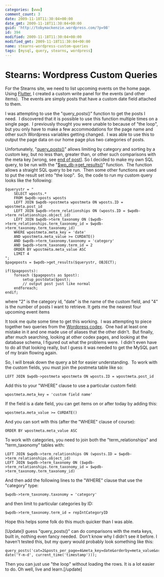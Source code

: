 ```yaml
---
categories: [www]
comment_count: 3
date: 2009-11-18T11:30:04+00:00
date_gmt: 2009-11-18T11:30:04+00:00
guid: 'http://tobymackenzie.wordpress.com/?p=98'
id: 394
modified: 2009-11-18T11:30:04+00:00
modified_gmt: 2009-11-18T11:30:04+00:00
name: stearns-wordpress-custom-queries
tags: [mysql, query, stearns, wordpress]
---
```


Stearns: Wordpress Custom Queries
=================================

For the Stearns site, we need to list upcoming events on the home page.  Using [Flutter](http://flutter.freshout.us/), I created a custom write panel for the events (and other items).  The events are simply posts that have a custom date field attached to them.

I was attempting to use the "query_posts()" function to get the posts I need.  I discovered that it is possible to use this function multiple times on a single page.  I previously thought you were unable to because of "the loop", but you only have to make a few accommodations for the page name and other such Wordpress variables getting changed.  I was able to use this to output the page data on our home page plus two categories of posts.

Unfortunately, "[query\_posts()](http://codex.wordpress.org/Template_Tags/query_posts)" allows limiting by category and sorting by a custom key, but no less than, greater than, or other such comparisons with the meta key \[wrong, see [end of post](#update091118)\].  So I decided to make my own SQL query, to be run with the "[$wp\_db-&gt;get\_results()](http://codex.wordpress.org/Function_Reference/wpdb_Class)" function.  The function allows a straight SQL query to be run.  Then some other functions are used to put the result set into "the loop".  So, the code to run my custom query looks like the following:

<!--more-->
```
$querystr = "
	SELECT wposts.*
	FROM $wpdb->posts wposts
	LEFT JOIN $wpdb->postmeta wpostmeta ON wposts.ID = wpostmeta.post_id
	LEFT JOIN $wpdb->term_relationships ON (wposts.ID = $wpdb->term_relationships.object_id)
	LEFT JOIN $wpdb->term_taxonomy ON ($wpdb->term_relationships.term_taxonomy_id = $wpdb->term_taxonomy.term_taxonomy_id)
	WHERE wpostmeta.meta_key = 'date'
	AND wpostmeta.meta_value >= CURDATE()
	AND $wpdb->term_taxonomy.taxonomy = 'category'
	AND $wpdb->term_taxonomy.term_id = 2
	ORDER BY wpostmeta.meta_value ASC
	LIMIT 4
";
$pageposts = $wpdb->get_results($querystr, OBJECT);

if($pageposts):
	foreach ($pageposts as $post):
		setup_postdata($post);
		// output post just like normal
	endforeach;
endif;
```

where "2" is the category id, "date" is the name of the custom field, and "4" is the number of posts I want to retrieve.  It gets me the nearest four upcoming event items

It took me quite some time to get this working.  I was attempting to piece together two queries from the [Wordpress codex](http://codex.wordpress.org/Displaying_Posts_Using_a_Custom_Select_Query).  One had at least one mistake in it and one made use of aliases that the other didn't.  But finally, after much searching, looking at other codex pages, and looking at the database schema, I figured out what the problems were.  I didn't even have to do all that looking really, but I guess it was needed to get the MySQL part of my brain flowing again.

So, I will break down the query a bit for easier understanding.  To work with the custom fields, you must join the postmeta table like so:

```
LEFT JOIN $wpdb->postmeta wpostmeta ON wposts.ID = wpostmeta.post_id
```

Add this to your "WHERE" clause to use a particular custom field:

```
wpostmeta.meta_key = 'custom field name'
```

If the field is a date field, you can get items on or after today by adding this:

```
wpostmeta.meta_value >= CURDATE()
```

And you can sort with this (after the "WHERE" clause of course):

```
ORDER BY wpostmeta.meta_value ASC
```

To work with categories, you need to join both the "term_relationships" and "term_taxonomy" tables with:

```
LEFT JOIN $wpdb->term_relationships ON (wposts.ID = $wpdb->term_relationships.object_id)
LEFT JOIN $wpdb->term_taxonomy ON ($wpdb->term_relationships.term_taxonomy_id = $wpdb->term_taxonomy.term_taxonomy_id)
```

And then add the following lines to the "WHERE" clause that use the "category" type:

```
$wpdb->term_taxonomy.taxonomy = 'category'
```

and then limit to particular categories by ID:

```
$wpdb->term_taxonomy.term_id = repIntCategoryID
```

Hope this helps some folk do this much quicker than I was able.

<a name="update091118"></a>

[Update]I guess "query_posts()" can do comparisons with the meta keys, built in, nothing even fancy needed.  Don't know why I didn't see it before.  I haven't tested this, but my query would probably look something like this:

```
query_posts('cat=2&posts_per_page=4&meta_key=date&orderby=meta_value&order=ASC&meta_compare=>=&meta_value='.  date('Y-m-d', current_time('timestamp')));
```

Then you can just use "the loop" without loading the rows.  It is a lot easier to do.  Oh well, live and learn.[/update]
